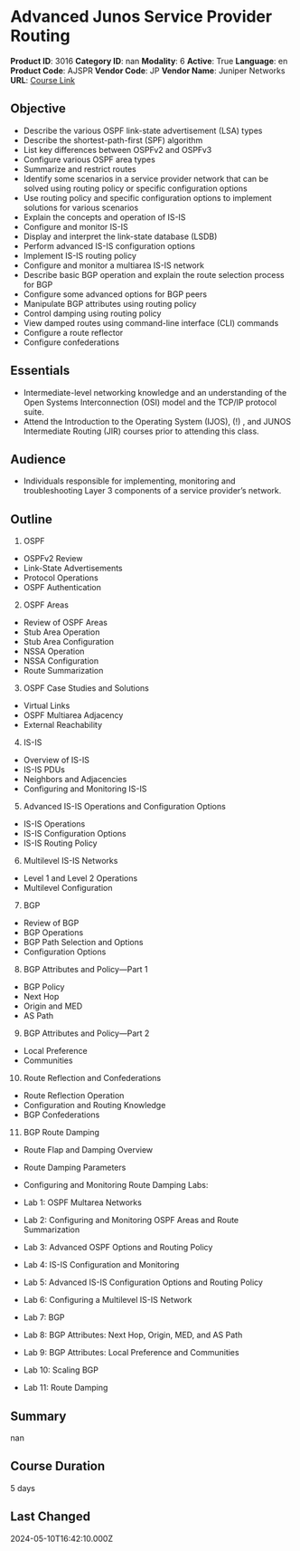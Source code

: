 # Advanced Junos Service Provider Routing

**Product ID**: 3016
**Category ID**: nan
**Modality**: 6
**Active**: True
**Language**: en
**Product Code**: AJSPR
**Vendor Code**: JP
**Vendor Name**: Juniper Networks
**URL**: [Course Link](https://www.fastlaneus.com/course/juniper-ajspr)

## Objective
- Describe the various OSPF link-state advertisement (LSA) types
- Describe the shortest-path-first (SPF) algorithm
- List key differences between OSPFv2 and OSPFv3
- Configure various OSPF area types
- Summarize and restrict routes
- Identify some scenarios in a service provider network that can be solved using routing policy or specific configuration options
- Use routing policy and specific configuration options to implement solutions for various scenarios
- Explain the concepts and operation of IS-IS
- Configure and monitor IS-IS
- Display and interpret the link-state database (LSDB)
- Perform advanced IS-IS configuration options
- Implement IS-IS routing policy
- Configure and monitor a multiarea IS-IS network
- Describe basic BGP operation and explain the route selection process for BGP
- Configure some advanced options for BGP peers
- Manipulate BGP attributes using routing policy
- Control damping using routing policy
- View damped routes using command-line interface (CLI) commands
- Configure a route reflector
- Configure confederations

## Essentials
- Intermediate-level networking knowledge and an understanding of the Open Systems Interconnection (OSI) model and the TCP/IP protocol suite.
- Attend the Introduction to the Operating System (IJOS), (!) , and JUNOS Intermediate Routing (JIR) courses prior to attending this class.

## Audience
- Individuals responsible for implementing, monitoring and troubleshooting Layer 3 components of a service provider’s network.

## Outline
1. OSPF

- OSPFv2 Review
- Link-State Advertisements
- Protocol Operations
- OSPF Authentication
2. OSPF Areas

- Review of OSPF Areas
- Stub Area Operation
- Stub Area Configuration
- NSSA Operation
- NSSA Configuration
- Route Summarization
3. OSPF Case Studies and Solutions

- Virtual Links
- OSPF Multiarea Adjacency
- External Reachability
4. IS-IS 

- Overview of IS-IS
- IS-IS PDUs
- Neighbors and Adjacencies
- Configuring and Monitoring IS-IS
5. Advanced IS-IS Operations and Configuration Options

- IS-IS Operations
- IS-IS Configuration Options
- IS-IS Routing Policy
6. Multilevel IS-IS Networks

- Level 1 and Level 2 Operations
- Multilevel Configuration
7. BGP

- Review of BGP
- BGP Operations
- BGP Path Selection and Options
- Configuration Options
8. BGP Attributes and Policy—Part 1

- BGP Policy
- Next Hop
- Origin and MED
- AS Path
9. BGP Attributes and Policy—Part 2

- Local Preference
- Communities
10. Route Reflection and Confederations

- Route Reflection Operation
- Configuration and Routing Knowledge
- BGP Confederations
11. BGP Route Damping

- Route Flap and Damping Overview
- Route Damping Parameters
- Configuring and Monitoring Route Damping
Labs:

- Lab 1: OSPF Multarea Networks
- Lab 2: Configuring and Monitoring OSPF Areas and Route Summarization
- Lab 3: Advanced OSPF Options and Routing Policy
- Lab 4: IS-IS Configuration and Monitoring
- Lab 5: Advanced IS-IS Configuration Options and Routing Policy
- Lab 6: Configuring a Multilevel IS-IS Network
- Lab 7: BGP
- Lab 8: BGP Attributes: Next Hop, Origin, MED, and AS Path
- Lab 9: BGP Attributes: Local Preference and Communities
- Lab 10: Scaling BGP
- Lab 11: Route Damping

## Summary
nan

## Course Duration
5 days

## Last Changed
2024-05-10T16:42:10.000Z

